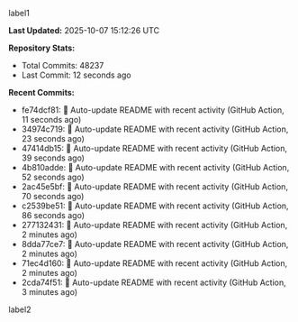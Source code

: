 
label1 
<!-- ACTIVITY_START -->
**Last Updated:** 2025-10-07 15:12:26 UTC

**Repository Stats:**
- Total Commits: 48237
- Last Commit: 12 seconds ago

**Recent Commits:**
- fe74dcf81: 🤖 Auto-update README with recent activity (GitHub Action, 11 seconds ago)
- 34974c719: 🤖 Auto-update README with recent activity (GitHub Action, 23 seconds ago)
- 47414db15: 🤖 Auto-update README with recent activity (GitHub Action, 39 seconds ago)
- 4b810adde: 🤖 Auto-update README with recent activity (GitHub Action, 52 seconds ago)
- 2ac45e5bf: 🤖 Auto-update README with recent activity (GitHub Action, 70 seconds ago)
- c2539be51: 🤖 Auto-update README with recent activity (GitHub Action, 86 seconds ago)
- 277132431: 🤖 Auto-update README with recent activity (GitHub Action, 2 minutes ago)
- 8dda77ce7: 🤖 Auto-update README with recent activity (GitHub Action, 2 minutes ago)
- 71ec4d160: 🤖 Auto-update README with recent activity (GitHub Action, 2 minutes ago)
- 2cda74f51: 🤖 Auto-update README with recent activity (GitHub Action, 3 minutes ago)
<!-- ACTIVITY_END -->

label2
